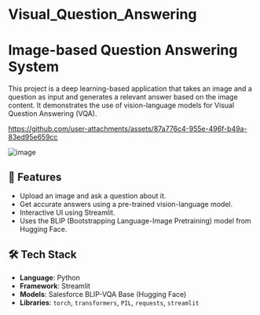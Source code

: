 # Visual_Question_Answering
# Image-based Question Answering System

This project is a deep learning-based application that takes an image and a question as input and generates a relevant answer based on the image content. It demonstrates the use of vision-language models for Visual Question Answering (VQA).



https://github.com/user-attachments/assets/87a776c4-955e-496f-b49a-83ed95e659cc



![image](https://github.com/user-attachments/assets/cda87acd-9b13-4026-bca0-1fb3f43f729e)

## 🚀 Features

- Upload an image and ask a question about it.
- Get accurate answers using a pre-trained vision-language model.
- Interactive UI using Streamlit.
- Uses the BLIP (Bootstrapping Language-Image Pretraining) model from Hugging Face.

## 🛠️ Tech Stack

- **Language**: Python
- **Framework**: Streamlit
- **Models**: Salesforce BLIP-VQA Base (Hugging Face)
- **Libraries**: `torch`, `transformers`, `PIL`, `requests`, `streamlit`
